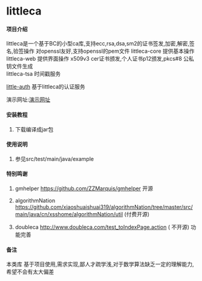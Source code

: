 # littleca

#### 项目介绍
littleca是一个基于BC的小型ca库,支持ecc,rsa,dsa,sm2的证书签发,加密,解密,签名,验签操作
对openssl友好,支持openssl的pem文件
littleca-core 提供基本操作  
littleca-web 提供界面操作 x509v3 cer证书颁发,个人证书p12颁发,pkcs#8 公私钥文件生成  
littleca-tsa 时间戳服务

[little-auth](little-auth/little-auth.md) 基于littleca的认证服务


演示网址:[演示网址](https://taoyuanx.com/create.html)

#### 安装教程

1. 下载编译成jar包

#### 使用说明

1. 参见src/test/main/java/example

#### 特别鸣谢

1. gmhelper https://github.com/ZZMarquis/gmhelper 
开源

2. algorithmNation https://github.com/xiaoshuaishuai319/algorithmNation/tree/master/src/main/java/cn/xsshome/algorithmNation/util
(付费开源)
3. doubleca http://www.doubleca.com/test_toIndexPage.action
( 不开源) 功能完善

#### 备注
本类库 基于项目使用,需求实现,鄙人才疏学浅,对于数学算法缺乏一定的理解能力,希望不会有太大偏差

